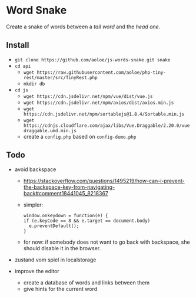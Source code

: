 # Word Snake

Create a snake of words between a _tail word_ and the _head one_.

## Install

- `git clone https://github.com/aoloe/js-words-snake.git snake`
- `cd api`
  - `wget https://raw.githubusercontent.com/aoloe/php-tiny-rest/master/src/TinyRest.php`
  - `mkdir db`
- `cd js`
  - `wget https://cdn.jsdelivr.net/npm/vue/dist/vue.js`
  - `wget https://cdn.jsdelivr.net/npm/axios/dist/axios.min.js`
  - `wget https://cdn.jsdelivr.net/npm/sortablejs@1.8.4/Sortable.min.js`
  - `wget https://cdnjs.cloudflare.com/ajax/libs/Vue.Draggable/2.20.0/vuedraggable.umd.min.js`
  - create a `config.php` based on `config-demo.php`

## Todo

- avoid backspace
  - <https://stackoverflow.com/questions/1495219/how-can-i-prevent-the-backspace-key-from-navigating-back#comment18441045_8218367>
  - simpler:

    ```
    window.onkeydown = function(e) {
    if (e.keyCode == 8 && e.target == document.body)
      e.preventDefault();
    }
    ```
  - for now: if somebody does not want to go back with backspace, she should disable it in the browser.

- zustand vom spiel in localstorage
- improve the editor
  - create a database of words and links between them
  - give hints for the current word
